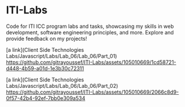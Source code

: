 # ITI-Labs
Code for ITI ICC program labs and tasks, showcasing my skills in web development, software engineering principles, and more. Explore and provide feedback on my projects!

[a link](Client Side Technologies Labs/Javascript/Labs/Lab_06/Lab_06/Part_01)
https://github.com/gitrayoussef/ITI-Labs/assets/105010669/1cd58721-d448-4b59-a01d-1e3b30c72311

[a link](Client Side Technologies Labs/Javascript/Labs/Lab_06/Lab_06/Part_02)
https://github.com/gitrayoussef/ITI-Labs/assets/105010669/2066c8d9-0f57-42b4-92ef-7bb0e309a534


